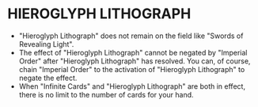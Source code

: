 
# HIEROGLYPH LITHOGRAPH

*   "Hieroglyph Lithograph" does not remain on the field like "Swords of Revealing Light".
*   The effect of "Hieroglyph Lithograph" cannot be negated by "Imperial Order" after "Hieroglyph Lithograph" has resolved. You can, of course, chain "Imperial Order" to the activation of "Hieroglyph Lithograph" to negate the effect.
*   When "Infinite Cards" and "Hieroglyph Lithograph" are both in effect, there is no limit to the number of cards for your hand.

  